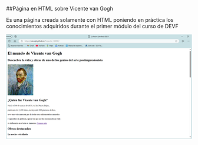 ##Página en HTML sobre Vicente van Gogh

Es una página creada solamente con HTML poniendo en práctica los conocimientos adquiridos durante el primer módulo del curso de DEVF 

<p align="center">
  <img src="./Vista_pagina.png" alt="Tvista de la pagina" width="600">
</p>
